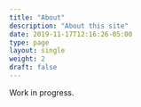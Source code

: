```yaml
---
title: "About"
description: "About this site"
date: 2019-11-17T12:16:26-05:00
type: page
layout: single
weight: 2
draft: false
---
```

Work in progress.
